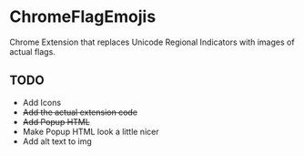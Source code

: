 # ChromeFlagEmojis

Chrome Extension that replaces Unicode Regional Indicators with images of actual flags.

## TODO

* Add Icons
* ~~Add the actual extension code~~
* ~~Add Popup HTML~~
* Make Popup HTML look a little nicer
* Add alt text to img

